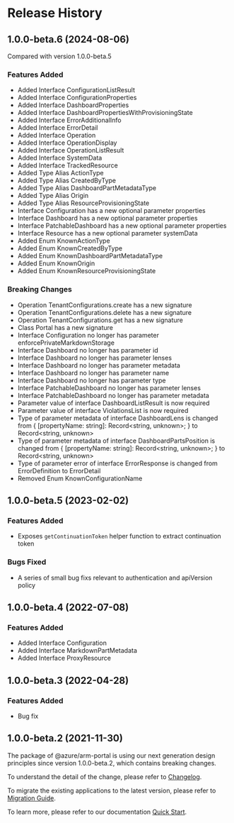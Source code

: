 # Release History
    
## 1.0.0-beta.6 (2024-08-06)
Compared with version 1.0.0-beta.5
    
### Features Added

  - Added Interface ConfigurationListResult
  - Added Interface ConfigurationProperties
  - Added Interface DashboardProperties
  - Added Interface DashboardPropertiesWithProvisioningState
  - Added Interface ErrorAdditionalInfo
  - Added Interface ErrorDetail
  - Added Interface Operation
  - Added Interface OperationDisplay
  - Added Interface OperationListResult
  - Added Interface SystemData
  - Added Interface TrackedResource
  - Added Type Alias ActionType
  - Added Type Alias CreatedByType
  - Added Type Alias DashboardPartMetadataType
  - Added Type Alias Origin
  - Added Type Alias ResourceProvisioningState
  - Interface Configuration has a new optional parameter properties
  - Interface Dashboard has a new optional parameter properties
  - Interface PatchableDashboard has a new optional parameter properties
  - Interface Resource has a new optional parameter systemData
  - Added Enum KnownActionType
  - Added Enum KnownCreatedByType
  - Added Enum KnownDashboardPartMetadataType
  - Added Enum KnownOrigin
  - Added Enum KnownResourceProvisioningState

### Breaking Changes

  - Operation TenantConfigurations.create has a new signature
  - Operation TenantConfigurations.delete has a new signature
  - Operation TenantConfigurations.get has a new signature
  - Class Portal has a new signature
  - Interface Configuration no longer has parameter enforcePrivateMarkdownStorage
  - Interface Dashboard no longer has parameter id
  - Interface Dashboard no longer has parameter lenses
  - Interface Dashboard no longer has parameter metadata
  - Interface Dashboard no longer has parameter name
  - Interface Dashboard no longer has parameter type
  - Interface PatchableDashboard no longer has parameter lenses
  - Interface PatchableDashboard no longer has parameter metadata
  - Parameter value of interface DashboardListResult is now required
  - Parameter value of interface ViolationsList is now required
  - Type of parameter metadata of interface DashboardLens is changed from {
        [propertyName: string]: Record<string, unknown>;
    } to Record<string, unknown>
  - Type of parameter metadata of interface DashboardPartsPosition is changed from {
        [propertyName: string]: Record<string, unknown>;
    } to Record<string, unknown>
  - Type of parameter error of interface ErrorResponse is changed from ErrorDefinition to ErrorDetail
  - Removed Enum KnownConfigurationName
    
## 1.0.0-beta.5 (2023-02-02)

### Features Added

  - Exposes `getContinuationToken` helper function to extract continuation token

### Bugs Fixed

  - A series of small bug fixs relevant to authentication and apiVersion policy

## 1.0.0-beta.4 (2022-07-08)
    
### Features Added

  - Added Interface Configuration
  - Added Interface MarkdownPartMetadata
  - Added Interface ProxyResource
    
## 1.0.0-beta.3 (2022-04-28)

### Features Added

  - Bug fix

## 1.0.0-beta.2 (2021-11-30)

The package of @azure/arm-portal is using our next generation design principles since version 1.0.0-beta.2, which contains breaking changes.

To understand the detail of the change, please refer to [Changelog](https://aka.ms/js-track2-changelog).

To migrate the existing applications to the latest version, please refer to [Migration Guide](https://aka.ms/js-track2-migration-guide).

To learn more, please refer to our documentation [Quick Start](https://aka.ms/azsdk/js/mgmt/quickstart).
